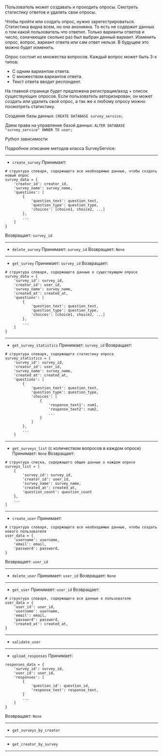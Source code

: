 Пользователь может создавать и проходить опросы.
Смотреть статистику ответов и удалять свои опросы.

Чтобы пройти или создать опрос, нужно зарегестрироваться.
Статистика видна всем, но она анонимна. То есть не содержит данных о том какой пользователь что ответил. Только варианты ответов и число, означающее сколько раз был выбран данный вариант.
Изменить опрос, вопрос, вариант ответа или сам ответ нельзя.
В будущем это можно будет изменить.

Опрос состоит из множества вопросов. Каждый вопрос может быть 3-х типов: 
- С одним вариантом ответа.
- С множеством вариантов ответа.
- Текст ответа вводит респондент.

На главной странице будет предложена регистрация/вход + список существующих опросов.
Если пользователь авторизирован, он может создать или удалить свой опрос, а так же к любому опросу можно посмотреть статистику.


Создание базы данных:
`CREATE DATABASE survey_service;`

Даем права на управление базой данных:
`ALTER DATABASE "survey_service" OWNER TO user;`


Python зависимости



Подробное описание методов класса SurveyService:

-----------------
- `create_survey`
Принимает:
```
# структура словаря, содержащего все необходимые данные, чтобы создать новый опрос
survey_data = {
    'creator_id': creator_id,
    'survey_name': survey_name,
    'questions': [
        {
            'question_text': question_text,
            'question_type': question_type,
            'choices': [choice1, choice2, ...]
        },
        ...
    ]
}
```
Возвращает: `survey_id`

-----------------
- `delete_survey`
Принимает: `survey_id`
Возвращает: `None` 

-----------------
- `get_survey`
Принимает: `survey_id`
Возвращает:
```
# структура словаря, содержащего данные о существующем опросе
survey_data = {
    'survey_id': survey_id,
    'creator_id': user_id,
    'survey_name': survey_name,
    'created_at': created_at,
    'questions': [
        {
            'question_text': question_text,
            'question_type': question_type,
            'choices': [choice1, choice2, ...]
        },
        ...
    ]
}
```

-----------------
- `get_survey_statistics`
Принимает: `survey_id`
Возвращает:
```
# структура словаря, содержащего статистику опроса
survey_statistics = {
    'survey_id': survey_id,
    'creator_id': user_id,
    'survey_name': survey_name,
    'created_at': created_at,
    'questions': [
        {
            'question_text': question_text,
            'question_type': question_type,
            'choices': [
                {
                    'response_text1': num1,
                    'response_text2': num2,
                    ...
                }
            ]
        },
        ...
    ]
```

-----------------
- `get_surveys_list` (с количеством вопросов в каждом опросе)
Принимает: `None`
Возвращает:
```
# структура списка, содержащего общие данные о каждом опросе
surveys_list = [
    {
        'survey_id': survey_id,
        'creator_id': user_id,
        'survey_name': survey_name,
        'created_at': created_at,
        'question_count': question_count
    },
    ...
]
```

-----------------
- `create_user`
Принимает:
```
# структура словаря, содержащего все необходимые данные, чтобы создать нового пользователя
user_data = {
    'username': username,
    'email': email,
    'password': password,
}
```
Возвращает: `user_id`

-----------------
- `delete_user`
Принимает: `user_id`
Возвращает: `None` 

-----------------
- `get_user`
Принимает: `user_id`
Возвращает:
```
# структура словаря, содержащего все данные о пользователе
user_data = {
    'user_id': user_id,
    'username': username,
    'email': email,
    'password': password,
    'created_at': created_at,
}
```

-----------------
- `validate_user`

-----------------
- `upload_responses`
Принимает: 
```
responses_data = {
    'survey_id': survey_id,
    'user_id': user_id,
    'responses': [
        {
            'question_id': question_id,
            'response_text': response_text,
        }
        ...
    ]
}
```
Возвращает: `None` 

-----------------
- `get_surveys_by_creator`

-----------------
- `get_creator_by_survey`

-----------------




